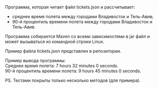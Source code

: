 Программа, которая читает файл tickets.json и рассчитывает:<br/>
- среднее время полета между городами Владивосток и Тель-Авив;<br/>
- 90-й процентиль времени полета между городами Владивосток и Тель-Авив.

Программа собирается Maven со всеми зависимостями в jar файл и
может вызываться из командной строки Linux.

Пример файла tickets.json представлен в репозитории.

Пример вывода программы:<br/>
Среднее время полета: 7 hours 32 minutes 0 seconds.<br/>
90-й процентиль времени полета: 9 hours 45 minutes 0 seconds.

PS. Тестами покрыты только несколько методов (для примера).
